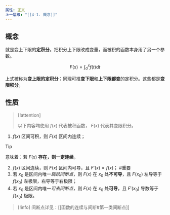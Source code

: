```yaml
---
属性: 正文
上一层级: "[[4-1. 概念]]"
---
```


## 概念

就是变上下限的**定积分**。把积分上下限改成变量，而被积的函数本身用了另一个参数。

$$
F(x) = \int^{x}_{a} f(t) \mathrm{d}t
$$

上式被称为**变上限的定积分**；同理可推**变下限**和**上下限都变**的定积分。这些都是**变限积分**。

## 性质

> [!attention] 
> 
> 以下内容均使用 $f(x)$ 代表被积函数， $F(x)$ 代表其变限积分。

1. $f(x)$ 区间可积，则 $F(x)$ 区间内连续；

> [!tip]
>  
> 意味着：若 $F(x)$ **存在，则一定连续**。

2. $f(x)$ 区间连续，则 $F(x)$ 区间内可导，且 $F'(x) = f(x)$； #重要 
3. 若 $x_0$ 是区间内唯一*跳跃间断点*，则 $F(x)$ 在 $x_0$ 处**不可导**，且 $F(x_0)$ 左导等于 $f(x_0)$ 左极限，右导等于右极限；
4. 若 $x_0$ 是区间内唯一*可去间断点*，则 $F(x)$ 在 $x_0$ 处**可导**，且 $F'(x_{0})$ 导数等于$f(x_0)$ 极限。

> [!info] 
> 间断点详见：[[函数的连续与间断#第一类间断点]]